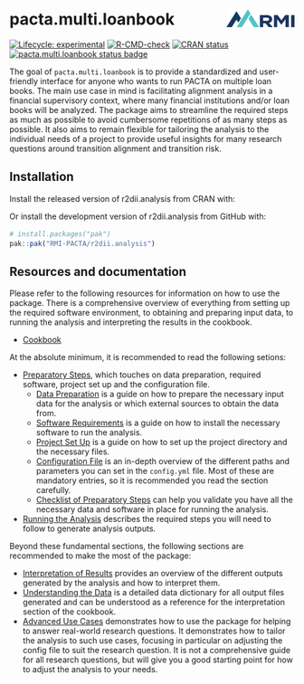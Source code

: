 # pacta.multi.loanbook <a href="https://rmi-pacta.github.io/pacta.multi.loanbook"><img src="man/figures/logo.png" align="right" height="31" /></a>


<!-- badges: start -->
[![Lifecycle: experimental](https://img.shields.io/badge/lifecycle-experimental-orange.svg)](https://lifecycle.r-lib.org/articles/stages.html#experimental)
[![R-CMD-check](https://github.com/RMI-PACTA/pacta.multi.loanbook/actions/workflows/R-CMD-check.yaml/badge.svg)](https://github.com/RMI-PACTA/pacta.multi.loanbook/actions/workflows/R-CMD-check.yaml)
[![CRAN
status](https://www.r-pkg.org/badges/version/pacta.multi.loanbook)](https://CRAN.R-project.org/package=pacta.multi.loanbook)
[![pacta.multi.loanbook status badge](https://rmi-pacta.r-universe.dev/badges/pacta.multi.loanbook)](https://rmi-pacta.r-universe.dev/pacta.multi.loanbook)
<!-- badges: end -->

The goal of `pacta.multi.loanbook` is to provide a standardized and user-friendly interface for anyone who wants to run PACTA on multiple loan books. The main use case in mind is facilitating alignment analysis in a financial supervisory context, where many financial institutions and/or loan books will be analyzed. The package aims to streamline the required steps as much as possible to avoid cumbersome repetitions of as many steps as possible. It also aims to remain flexible for tailoring the analysis to the individual needs of a project to provide useful insights for many research questions around transition alignment and transition risk.

## Installation

Install the released version of r2dii.analysis from CRAN with:


Or install the development version of r2dii.analysis from GitHub with:

``` r
# install.packages("pak")
pak::pak("RMI-PACTA/r2dii.analysis")
```

## Resources and documentation

Please refer to the following resources for information on how to use the package. There is a comprehensive overview of everything from setting up the required software environment, to obtaining and preparing input data, to running the analysis and interpreting the results in the cookbook.

- [Cookbook](https://rmi-pacta.github.io/pacta.multi.loanbook/articles/cookbook.html)

At the absolute minimum, it is recommended to read the following setions:

- [Preparatory Steps](https://rmi-pacta.github.io/pacta.multi.loanbook/articles/cookbook.html#preparatory-steps), which touches on data preparation, required software, project set up and the configuration file.
  - [Data Preparation](https://rmi-pacta.github.io/pacta.multi.loanbook/articles/cookbook.html#required-input-data-sets) is a guide on how to prepare the necessary input data for the analysis or which external sources to obtain the data from.
  - [Software Requirements](https://rmi-pacta.github.io/pacta.multi.loanbook/articles/cookbook.html#required-software) is a guide on how to install the necessary software to run the analysis.
  - [Project Set Up](https://rmi-pacta.github.io/pacta.multi.loanbook/articles/cookbook.html#project-setup) is a guide on how to set up the project directory and the necessary files.
  - [Configuration File](https://rmi-pacta.github.io/pacta.multi.loanbook/articles/config_yml.html) is an in-depth overview of the different paths and parameters you can set in the `config.yml` file. Most of these are mandatory entries, so it is recommended you read the section carefully.
  - [Checklist of Preparatory Steps](https://rmi-pacta.github.io/pacta.multi.loanbook/articles/cookbook.html#checklist-of-preparatory-steps) can help you validate you have all the necessary data and software in place for running the analysis.
- [Running the Analysis](https://rmi-pacta.github.io/pacta.multi.loanbook/articles/cookbook.html#running-the-analysis) describes the required steps you will need to follow to generate analysis outputs.

Beyond these fundamental sections, the following sections are recommended to make the most of the package:

- [Interpretation of Results](https://rmi-pacta.github.io/pacta.multi.loanbook/articles/cookbook.html#interpretation-of-results) provides an overview of the different outputs generated by the analysis and how to interpret them.
- [Understanding the Data](https://rmi-pacta.github.io/pacta.multi.loanbook/articles/data_dictionary.html) is a detailed data dictionary for all output files generated and can be understood as a reference for the interpretation section of the cookbook.
- [Advanced Use Cases](https://rmi-pacta.github.io/pacta.multi.loanbook/articles/cookbook.html#advanced-use-cases) demonstrates how to use the package for helping to answer real-world research questions. It demonstrates how to tailor the analysis to such use cases, focusing in particular on adjusting the config file to suit the research question. It is not a comprehensive guide for all research questions, but will give you a good starting point for how to adjust the analysis to your needs.

